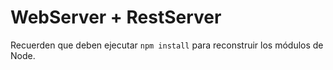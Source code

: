 # WebServer + RestServer


Recuerden que deben ejecutar ```npm install``` para reconstruir los módulos de Node.